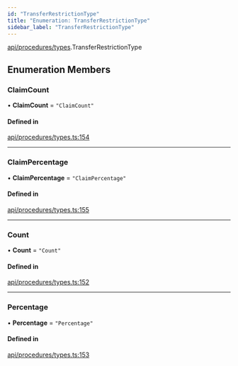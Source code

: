 ```yaml
---
id: "TransferRestrictionType"
title: "Enumeration: TransferRestrictionType"
sidebar_label: "TransferRestrictionType"
---
```


[api/procedures/types](../../../../../modules/API/Procedures/Types/Types.md).TransferRestrictionType

## Enumeration Members

### ClaimCount

• **ClaimCount** = ``"ClaimCount"``

#### Defined in

[api/procedures/types.ts:154](https://github.com/PolymeshAssociation/polymesh-sdk/blob/372a67e5d/src/api/procedures/types.ts#L154)

___

### ClaimPercentage

• **ClaimPercentage** = ``"ClaimPercentage"``

#### Defined in

[api/procedures/types.ts:155](https://github.com/PolymeshAssociation/polymesh-sdk/blob/372a67e5d/src/api/procedures/types.ts#L155)

___

### Count

• **Count** = ``"Count"``

#### Defined in

[api/procedures/types.ts:152](https://github.com/PolymeshAssociation/polymesh-sdk/blob/372a67e5d/src/api/procedures/types.ts#L152)

___

### Percentage

• **Percentage** = ``"Percentage"``

#### Defined in

[api/procedures/types.ts:153](https://github.com/PolymeshAssociation/polymesh-sdk/blob/372a67e5d/src/api/procedures/types.ts#L153)
